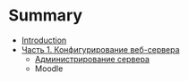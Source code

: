 # Summary

* [Introduction](README.md)
* [Часть 1. Конфигурирование веб-сервера](Documentation/01_konfigurirovanie_web-servera.md)
   * [Администрирование сервера](Documentation/administrirovanie_servera.md)
   * Moodle

